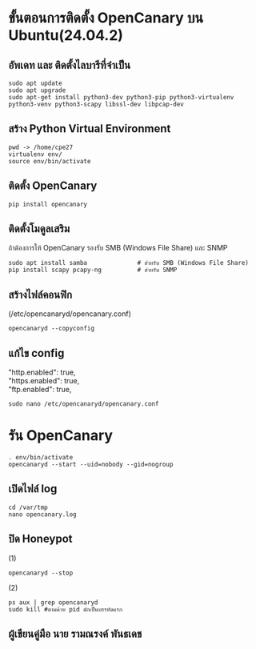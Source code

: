 # ขั้นตอนการติดตั้ง OpenCanary บน Ubuntu(24.04.2)
## อัพเดท และ ติดตั้งไลบารีที่จำเป็น
```
sudo apt update
sudo apt upgrade
sudo apt-get install python3-dev python3-pip python3-virtualenv python3-venv python3-scapy libssl-dev libpcap-dev
```
## สร้าง Python Virtual Environment
```
pwd -> /home/cpe27
virtualenv env/
source env/bin/activate
```
## ติดตั้ง OpenCanary
```
pip install opencanary
```
## ติดตั้งโมดูลเสริม
ถ้าต้องการให้ OpenCanary รองรับ SMB (Windows File Share) และ SNMP
```
sudo apt install samba              # สำหรับ SMB (Windows File Share)
pip install scapy pcapy-ng          # สำหรับ SNMP
```
## สร้างไฟล์คอนฟิก 
(/etc/opencanaryd/opencanary.conf)
```
opencanaryd --copyconfig
```

## แก้ไข config
"http.enabled": true,    
"https.enabled": true,    
"ftp.enabled": true,    
```
sudo nano /etc/opencanaryd/opencanary.conf
```
# รัน OpenCanary
```
. env/bin/activate
opencanaryd --start --uid=nobody --gid=nogroup
```
## เปิดไฟล์ log
```
cd /var/tmp
nano opencanary.log
```

## ปิด Honeypot
(1)
```
opencanaryd --stop
```
(2)
```
ps aux | grep opencanaryd
sudo kill #ตามด้วย pid มักเป็นบรรทัดแรก
```



## ผู้เขียนคู่มือ นาย รามณรงค์ พันธเดช